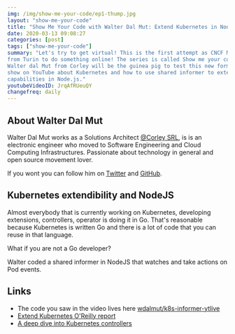 ```yaml
---
img: /img/show-me-your-code/ep1-thump.jpg
layout: "show-me-your-code"
title: "Show Me Your Code with Walter Dal Mut: Extend Kubernetes in NodeJS"
date: 2020-03-13 09:08:27
categories: [post]
tags: ["show-me-your-code"]
summary: "Let's try to get virtual! This is the first attempt as CNCF Meetup
from Turin to do something online! The series is called Show me your code.
Walter dal Mut from Corley will be the guinea pig to test this new format. Live
show on YouTube about Kubernetes and how to use shared informer to extend its
capabilities in Node.js."
youtubeVideoID: JrqAfRUeuQY
changefreq: daily
---
```


## About Walter Dal Mut

Walter Dal Mut works as a Solutions Architect [@Corley SRL](https://corley.it/),
is is an electronic engineer who moved to Software Engineering and Cloud
Computing Infrastructures. Passionate about technology in general and open
source movement lover.

If you wont you can follow him on [Twitter](https://twitter.com/walterdalmut)
and [GitHub](https://github.com/wdalmut).

## Kubernetes extendibility and NodeJS

Almost everybody that is currently working on Kubernetes, developing extensions,
controllers, operator is doing it in Go. That's reasonable because Kubernetes is
written Go and there is a lot of code that you can reuse in that language.

What if you are not a Go developer?

Walter coded a shared informer in NodeJS that watches and take actions on Pod
events.

## Links

* The code you saw in the video lives here
  [wdalmut/k8s-informer-ytlive](https://github.com/wdalmut/k8s-informer-ytlive)
* [Extend Kubernetes O'Reilly report](http://localhost:4000/blog/extending-kubernetes-oreilly)
* [A deep dive into Kubernetes
  controllers](https://engineering.bitnami.com/articles/a-deep-dive-into-kubernetes-controllers.html)
